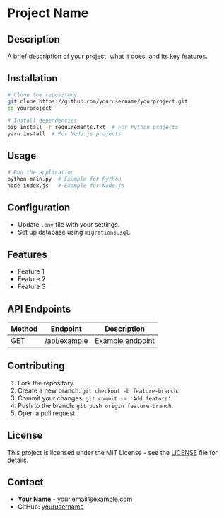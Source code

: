 # Project Name

## Description
A brief description of your project, what it does, and its key features.

## Installation

```sh
# Clone the repository
git clone https://github.com/yourusername/yourproject.git
cd yourproject

# Install dependencies
pip install -r requirements.txt  # For Python projects
yarn install  # For Node.js projects
```

## Usage

```sh
# Run the application
python main.py  # Example for Python
node index.js   # Example for Node.js
```

## Configuration
- Update `.env` file with your settings.
- Set up database using `migrations.sql`.

## Features
- Feature 1
- Feature 2
- Feature 3

## API Endpoints
| Method | Endpoint        | Description          |
|--------|---------------|----------------------|
| GET    | /api/example  | Example endpoint    |

## Contributing
1. Fork the repository.
2. Create a new branch: `git checkout -b feature-branch`.
3. Commit your changes: `git commit -m 'Add feature'`.
4. Push to the branch: `git push origin feature-branch`.
5. Open a pull request.

## License
This project is licensed under the MIT License - see the [LICENSE](LICENSE) file for details.

## Contact
- **Your Name** - your.email@example.com
- GitHub: [yourusername](https://github.com/yourusername)

